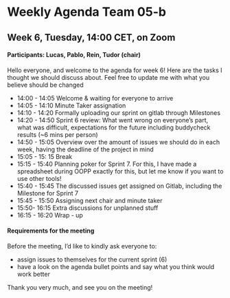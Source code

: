 ﻿# Weekly Agenda Team 05-b

## Week 6, Tuesday, 14:00 CET, on Zoom

#### Participants: Lucas, Pablo, Rein, Tudor (chair)
Hello everyone, and welcome to the agenda for week 6! Here are the tasks I thought we should discuss about. Feel free to update me with what you believe should be changed

- 14:00 - 14:05 Welcome & waiting for everyone to arrive
- 14:05 - 14:10 Minute Taker assignation
- 14:10 - 14:20 Formally uploading our sprint on gitlab through Milestones
- 14:20 - 14:50 Sprint 6 review: What went wrong on everyone’s part, what was difficult, expectations for the future including buddycheck results (~6 mins per person)
- 14:50 - 15:05 Overview over the amount of issues we should do in each week, having the deadline of the project in mind
- 15:05 - 15: 15 Break
- 15:15 - 15:40 Planning poker for Sprint 7. For this, I have made a spreadsheet during OOPP exactly for this, but let me know if you want to use other tools!
- 15:40 - 15:45 The discussed issues get assigned on Gitlab, including the Milestone for Sprint 7
- 15:45 - 15:50 Assigning next chair and minute taker
- 15:50- 16:15 Extra discussions for unplanned stuff
- 16:15 - 16:20 Wrap - up

#### Requirements for the meeting
Before the meeting, I’d like to kindly ask everyone to:
- assign issues to themselves for the current sprint (6)
-  have a look on the agenda bullet points and say what you think would work better

Thank you very much, and see you on the meeting!
